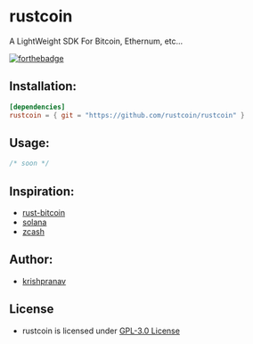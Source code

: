 # rustcoin
A LightWeight SDK For Bitcoin, Ethernum, etc...

[![forthebadge](https://forthebadge.com/images/badges/made-with-rust.svg)](https://forthebadge.com)

## Installation:
```toml
[dependencies]
rustcoin = { git = "https://github.com/rustcoin/rustcoin" }
```

## Usage:
```rust
/* soon */
```

## Inspiration:
- [rust-bitcoin](https://github.com/rust-bitcoin/rust-bitcoin)
- [solana](https://github.com/solana-labs/solana)
- [zcash](https://github.com/zcash/zcash)

## Author:
- [krishpranav](https://github.com/krishpranav)

## License
- rustcoin is licensed under [GPL-3.0 License](https://github.com/rustcoin/rustcoin/blob/master/LICENSE)